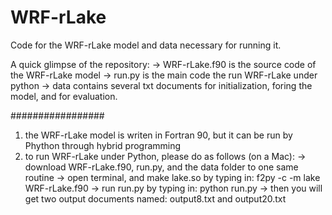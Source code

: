 # WRF-rLake
Code for the WRF-rLake model and data necessary for running it.

A quick glimpse of the repository:
-> WRF-rLake.f90 is the source code of the WRF-rLake model
-> run.py is the main code the run WRF-rLake under python
-> data contains several txt documents for initialization, foring the model, and for evaluation.

#################
1. the WRF-rLake model is writen in Fortran 90, but it can be run by Phython through hybrid programming
2. to run WRF-rLake under Python, please do as follows (on a Mac):
   -> download WRF-rLake.f90, run.py, and the data folder to one same routine
   -> open terminal, and make lake.so by typing in: f2py -c -m lake WRF-rLake.f90
   -> run run.py by typing in: python run.py
   -> then you will get two output documents named: output8.txt and output20.txt
